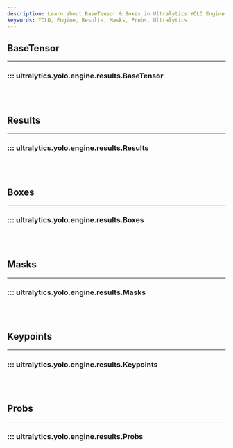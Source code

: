```yaml
---
description: Learn about BaseTensor & Boxes in Ultralytics YOLO Engine. Check out Ultralytics Docs for quality tutorials and resources on object detection.
keywords: YOLO, Engine, Results, Masks, Probs, Ultralytics
---
```


## BaseTensor
---

### ::: ultralytics.yolo.engine.results.BaseTensor

<br><br>

## Results
---

### ::: ultralytics.yolo.engine.results.Results

<br><br>

## Boxes
---

### ::: ultralytics.yolo.engine.results.Boxes

<br><br>

## Masks
---

### ::: ultralytics.yolo.engine.results.Masks

<br><br>

## Keypoints
---

### ::: ultralytics.yolo.engine.results.Keypoints

<br><br>

## Probs
---

### ::: ultralytics.yolo.engine.results.Probs

<br><br>
